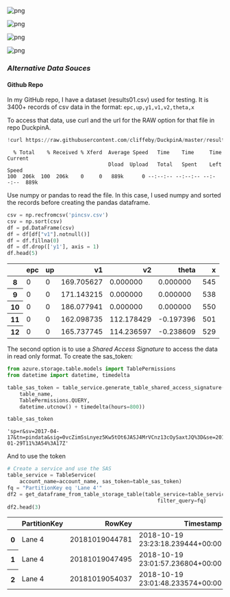 
![png](https://user-images.githubusercontent.com/1431998/50466200-17ae6800-096a-11e9-8460-1997debbc14b.png)


![png](https://user-images.githubusercontent.com/1431998/50466200-17ae6800-096a-11e9-8460-1997debbc14b.png)


![png](https://user-images.githubusercontent.com/1431998/50466200-17ae6800-096a-11e9-8460-1997debbc14b.png)


![png](https://user-images.githubusercontent.com/1431998/50466200-17ae6800-096a-11e9-8460-1997debbc14b.png)

### _Alternative Data Souces_
#### Github Repo
In my GitHub repo, I have a dataset (results01.csv) used for testing.  It is 3400+ records of csv data in the format:
`epc,up,y1,v1,v2,theta,x`

To access that data, use curl and the url for the RAW option for that file in repo DuckpinA.

```python
!curl https://raw.githubusercontent.com/cliffeby/DuckpinA/master/results01.csv -o pincsv.csv
```

      % Total    % Received % Xferd  Average Speed   Time    Time     Time  Current
                                     Dload  Upload   Total   Spent    Left  Speed
    100  206k  100  206k    0     0   889k      0 --:--:-- --:--:-- --:--:--  889k


Use numpy or pandas to read the file.  In this case, I used numpy and sorted the records before creating the pandas dataframe. 


```python
csv = np.recfromcsv('pincsv.csv')
csv = np.sort(csv)
df = pd.DataFrame(csv)
df = df[df["v1"].notnull()]
df = df.fillna(0)
df = df.drop(['y1'], axis = 1)
df.head(5)
```




<div>
<table class="dataframe">
  <thead>
    <tr style="text-align: right;">
      <th></th>
      <th>epc</th>
      <th>up</th>
      <th>v1</th>
      <th>v2</th>
      <th>theta</th>
      <th>x</th>
    </tr>
  </thead>
  <tbody>
    <tr>
      <th>8</th>
      <td>0</td>
      <td>0</td>
      <td>169.705627</td>
      <td>0.000000</td>
      <td>0.000000</td>
      <td>545</td>
    </tr>
    <tr>
      <th>9</th>
      <td>0</td>
      <td>0</td>
      <td>171.143215</td>
      <td>0.000000</td>
      <td>0.000000</td>
      <td>538</td>
    </tr>
    <tr>
      <th>10</th>
      <td>0</td>
      <td>0</td>
      <td>186.077941</td>
      <td>0.000000</td>
      <td>0.000000</td>
      <td>550</td>
    </tr>
    <tr>
      <th>11</th>
      <td>0</td>
      <td>0</td>
      <td>162.098735</td>
      <td>112.178429</td>
      <td>-0.197396</td>
      <td>501</td>
    </tr>
    <tr>
      <th>12</th>
      <td>0</td>
      <td>0</td>
      <td>165.737745</td>
      <td>114.236597</td>
      <td>-0.238609</td>
      <td>529</td>
    </tr>
  </tbody>
</table>
</div>



The second option is to use a _Shared Access Signature_ to access the data in read only format.  To create the sas_token:


```python
from azure.storage.table.models import TablePermissions
from datetime import datetime, timedelta

table_sas_token = table_service.generate_table_shared_access_signature(
    table_name, 
    TablePermissions.QUERY, 
    datetime.utcnow() + timedelta(hours=800))

table_sas_token
```




    'sp=r&sv=2017-04-17&tn=pindata&sig=0vcZimSsLnyez5Kw5tOt6JASJ4MrVCnz13cOySaxtJQ%3D&se=2019-01-29T11%3A54%3A17Z'



And to use the token


```python
# Create a service and use the SAS 
table_service = TableService(
    account_name=account_name, sas_token=table_sas_token)
fq = "PartitionKey eq 'Lane 4'"
df2 = get_dataframe_from_table_storage_table(table_service=table_service,
                                                 filter_query=fq)
df2.head(3)
```




<div>
<table class="dataframe">
  <thead>
    <tr style="text-align: right;">
      <th></th>
      <th>PartitionKey</th>
      <th>RowKey</th>
      <th>Timestamp</th>
      <th>beginingPinCount</th>
      <th>endingPinCount</th>
      <th>etag</th>
      <th>res</th>
      <th>x0</th>
      <th>x1</th>
      <th>x2</th>
      <th>x3</th>
      <th>x4</th>
      <th>x5</th>
      <th>y0</th>
      <th>y1</th>
      <th>y2</th>
      <th>y3</th>
      <th>y4</th>
      <th>y5</th>
    </tr>
  </thead>
  <tbody>
    <tr>
      <th>0</th>
      <td>Lane 4</td>
      <td>20181019044781</td>
      <td>2018-10-19 23:23:18.239444+00:00</td>
      <td>1023</td>
      <td>876</td>
      <td>W/"datetime'2018-10-19T23%3A23%3A18.2394448Z'"</td>
      <td>NaN</td>
      <td>763</td>
      <td>760</td>
      <td>754</td>
      <td>754</td>
      <td>755</td>
      <td>NaN</td>
      <td>388</td>
      <td>319</td>
      <td>229</td>
      <td>158</td>
      <td>97</td>
      <td>NaN</td>
    </tr>
    <tr>
      <th>1</th>
      <td>Lane 4</td>
      <td>20181019047495</td>
      <td>2018-10-19 23:01:57.236804+00:00</td>
      <td>1023</td>
      <td>947</td>
      <td>W/"datetime'2018-10-19T23%3A01%3A57.2368045Z'"</td>
      <td>NaN</td>
      <td>225</td>
      <td>244</td>
      <td>259</td>
      <td>274</td>
      <td>290</td>
      <td>NaN</td>
      <td>397</td>
      <td>363</td>
      <td>305</td>
      <td>245</td>
      <td>186</td>
      <td>NaN</td>
    </tr>
    <tr>
      <th>2</th>
      <td>Lane 4</td>
      <td>20181019054037</td>
      <td>2018-10-19 23:01:48.233574+00:00</td>
      <td>1023</td>
      <td>930</td>
      <td>W/"datetime'2018-10-19T23%3A01%3A48.2335741Z'"</td>
      <td>NaN</td>
      <td>1006</td>
      <td>974</td>
      <td>948</td>
      <td>NaN</td>
      <td>NaN</td>
      <td>NaN</td>
      <td>314</td>
      <td>173</td>
      <td>61</td>
      <td>NaN</td>
      <td>NaN</td>
      <td>NaN</td>
    </tr>
  </tbody>
</table>
</div>



